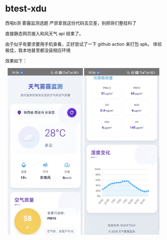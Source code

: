 # btest-xdu
西电b测 雾霾监测选题
严禁拿我这份代码去交差，别把哥们整挂科了

直接静态网页接入和风天气 api 结束了。

由于似乎有要求要用手机查看，正好尝试了一下 github action 来打包 apk。
体验极佳，我本地甚至都没装相应环境

效果如下：

<p align="center">
  <img src="pictures/p1.jpg" alt="效果图1" width="48%">
  <img src="pictures/p2.jpg" alt="效果图2" width="48%">
</p>
